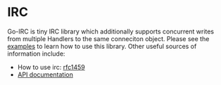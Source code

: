 IRC
===


Go-IRC is tiny IRC library which additionally supports concurrent writes from
multiple Handlers to the same conneciton object. Please see the
[examples](https://github.com/waynr/irc-go/tree/master/examples) to learn how to
use this library. Other useful sources of information include:

* How to use irc: [rfc1459](http://tools.ietf.org/html/rfc1459)
* [API documentation](http://godoc.org/github.com/waynr/irc-go)


